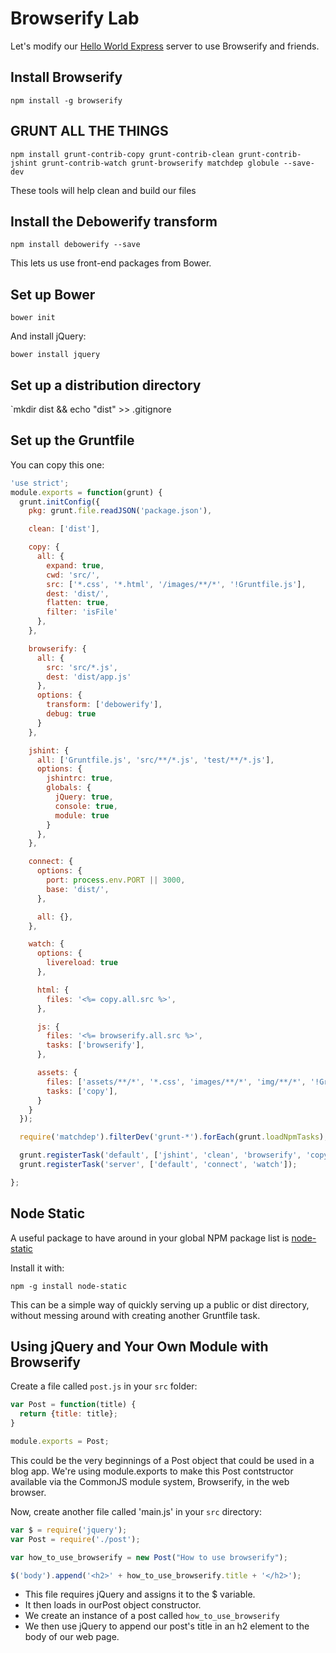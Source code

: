 # Browserify Lab

Let's modify our [Hello World Express]() server to use Browserify and friends.

## Install Browserify

`npm install -g browserify`

## GRUNT ALL THE THINGS

`npm install grunt-contrib-copy grunt-contrib-clean grunt-contrib-jshint grunt-contrib-watch grunt-browserify matchdep globule --save-dev`

These tools will help clean and build our files

## Install the Debowerify transform

`npm install debowerify --save`

This lets us use front-end packages from Bower.

## Set up Bower

`bower init`

And install jQuery:

`bower install jquery`

## Set up a distribution directory

`mkdir dist && echo "dist" >> .gitignore

## Set up the Gruntfile

You can copy this one:

```javascript
'use strict';
module.exports = function(grunt) {
  grunt.initConfig({
    pkg: grunt.file.readJSON('package.json'),

    clean: ['dist'],

    copy: {
      all: {
        expand: true,
        cwd: 'src/',
        src: ['*.css', '*.html', '/images/**/*', '!Gruntfile.js'],
        dest: 'dist/',
        flatten: true,
        filter: 'isFile'
      },
    },

    browserify: {
      all: {
        src: 'src/*.js',
        dest: 'dist/app.js'
      },
      options: {
        transform: ['debowerify'],
        debug: true
      }
    },

    jshint: {
      all: ['Gruntfile.js', 'src/**/*.js', 'test/**/*.js'],
      options: {
        jshintrc: true,
        globals: {
          jQuery: true,
          console: true,
          module: true
        }
      },
    },

    connect: {
      options: {
        port: process.env.PORT || 3000,
        base: 'dist/',
      },

      all: {},
    },

    watch: {
      options: {
        livereload: true
      },

      html: {
        files: '<%= copy.all.src %>',
      },

      js: {
        files: '<%= browserify.all.src %>',
        tasks: ['browserify'],
      },

      assets: {
        files: ['assets/**/*', '*.css', 'images/**/*', 'img/**/*', '!Gruntfile.js'],
        tasks: ['copy'],
      }
    }
  });

  require('matchdep').filterDev('grunt-*').forEach(grunt.loadNpmTasks);

  grunt.registerTask('default', ['jshint', 'clean', 'browserify', 'copy']);
  grunt.registerTask('server', ['default', 'connect', 'watch']);

};
```

## Node Static

A useful package to have around in your global NPM package list is [node-static](https://github.com/cloudhead/node-static)

Install it with:

`npm -g install node-static`

This can be a simple way of quickly serving up a public or dist directory, without messing around
with creating another Gruntfile task.

## Using jQuery and Your Own Module with Browserify

Create a file called `post.js` in your `src` folder:

```javascript
var Post = function(title) {
  return {title: title};
}

module.exports = Post;
```

This could be the very beginnings of a Post object that could be used in a blog app.
We're using module.exports to make this Post contstructor available via the CommonJS
module system,  Browserify, in the web browser.

Now, create another file called 'main.js' in your `src` directory:

```javascript
var $ = require('jquery');
var Post = require('./post');

var how_to_use_browserify = new Post("How to use browserify");

$('body').append('<h2>' + how_to_use_browserify.title + '</h2>');
```

* This file requires jQuery and assigns it to the $ variable.
* It then loads in ourPost object constructor. 
* We create an instance of a post called `how_to_use_browserify`
* We then use jQuery to append our post's title in an h2 element to the body of 
our web page.
